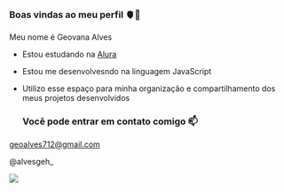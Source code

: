 ### Boas vindas ao meu perfil 🫀💙

Meu nome é Geovana Alves

- Estou estudando na [Alura](https://www.alura.com.br)
- Estou me desenvolvesndo na linguagem JavaScript
- Utilizo esse espaço para minha organização e compartilhamento dos meus projetos desenvolvidos

  ### Você pode entrar em contato comigo 📫

geoalves712@gmail.com

@alvesgeh_

![](https://media1.tenor.com/m/GsxNz42of2IAAAAd/coraline-daddy-chill.gif)
